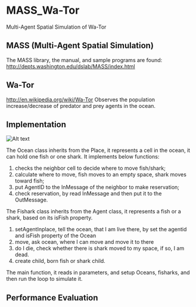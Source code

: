 # MASS_Wa-Tor
Multi-Agent Spatial Simulation of Wa-Tor

## MASS (Multi-Agent Spatial Simulation)

The MASS library, the manual, and sample programs are found:
http://depts.washington.edu/dslab/MASS/index.html

## Wa-Tor
http://en.wikipedia.org/wiki/Wa-Tor
Observes the population increase/decrease of predator and prey agents in the ocean.


## Implementation 
![Alt text](https://github.com/weixu16/MASS_Wa-Tor/blob/master/picture/project%20overview.png)

The Ocean class inherits from the Place, it represents a cell in the ocean, it can hold one fish or one shark. It implements below functions:

1. checks the neighbor cell to decide where to move fish/shark; 
2. calculate where to move, fish moves to an empty space, shark moves toward fish;
3. put AgentID to the InMessage of the neighbor to make reservation;
4. check reservation, by read InMessage and then put it to the OutMessage. 

The Fishark class inherits from the Agent class, it represents a fish or a shark, based on its isFish property. 
1. setAgentInplace, tell the ocean, that I am live there, by set the agentid and isFish property of the Ocean
2. move, ask ocean, where I can move and move it to there
3. do I die, check whether there is shark moved to my space, if so, I am dead.
4. create child, born fish or shark child. 

The main function, it reads in parameters, and setup Oceans, fisharks, and then run the loop to simulate it. 

## Performance Evaluation
